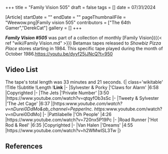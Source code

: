 +++
title = "Family Vision 505"
draft = false
tags = []
date = 07/31/2024

[Article]
startDate = ""
endDate = ""
pageThumbnailFile = "Weewow.png|Family vision 505"
contributors = ["The 64th Gamer","DerekCat"]
gallery = []
+++


<b><i>Family Vision #505</b></i> was part of a collection of monthly [Family Vision]({{< ref "wiki/Family Vision.md" >}}) Betamax tapes released to <i>Showbiz Pizza Place</i> stores starting in 1984. This specific tape played during the month of October 1986.<ref>https://youtu.be/dyyf25jJNcQ?t=950</ref>

<h2> Video List </h2>
The tape's total length was 33 minutes and 21 seconds.
{| class='wikitable'
!Title
!Subtitle
!Length
!<b>Link</b>
|-
|Sylvester & Porky
|'Claws for Alarm'
|6:58
|Copyrighted
|-
|The Jets
|'Private Number'
|3:50
|https://www.youtube.com/watch?v=qtqyfOb3sSc
|-
|Tweety & Sylvester
|'The Jet Cage'
|6:37
|[https:<i>www.youtube.com/watch?v=nDurei0DdMo&ab_channel=PepperInc. https:</i>www.youtube.com/watch?v=nDurei0DdMo]
|-
|Pattilabelle
|'Oh People'
|4:26
|https://www.youtube.com/watch?v=720nx5P19Pc
|-
|Road Runner
|'Hot Rod & Reel'
|6:35
|Copyrighted
|-
|Van Halen
|'Dreams'
|4:55
|https://www.youtube.com/watch?v=h2WMwISL3Tw
|}

<h2> References </h2>
<references />